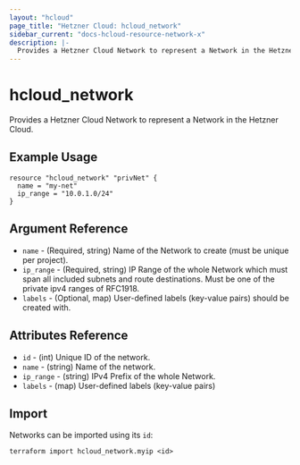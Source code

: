 ```yaml
---
layout: "hcloud"
page_title: "Hetzner Cloud: hcloud_network"
sidebar_current: "docs-hcloud-resource-network-x"
description: |-
  Provides a Hetzner Cloud Network to represent a Network in the Hetzner Cloud.
---
```


# hcloud_network

 Provides a Hetzner Cloud Network to represent a Network in the Hetzner Cloud.

## Example Usage

```hcl
resource "hcloud_network" "privNet" {
  name = "my-net"
  ip_range = "10.0.1.0/24"
}
```

## Argument Reference

- `name` - (Required, string) Name of the Network to create (must be unique per project).
- `ip_range` - (Required, string) IP Range of the whole Network which must span all included subnets and route destinations. Must be one of the private ipv4 ranges of RFC1918.
- `labels` - (Optional, map) User-defined labels (key-value pairs) should be created with.

## Attributes Reference

- `id` - (int) Unique ID of the network.
- `name` - (string) Name of the network.
- `ip_range` - (string) IPv4 Prefix of the whole Network.
- `labels` - (map) User-defined labels (key-value pairs)

## Import

Networks can be imported using its `id`:

```
terraform import hcloud_network.myip <id>
```

